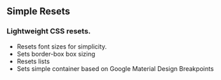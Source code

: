## Simple Resets

### Lightweight CSS resets.

- Resets font sizes for simplicity.
- Sets border-box box sizing
- Resets lists
- Sets simple container based on Google Material Design Breakpoints
